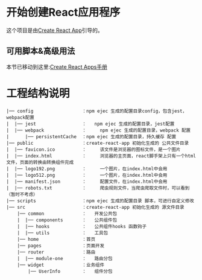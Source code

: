 # 开始创建React应用程序

这个项目是由[Create React App](https://github.com/facebook/create-react-app)引导的。

## 可用脚本&高级用法

本节已移动到这里:[Create React Apps手册](https://github.com/ahutCnRui/project-readme-file/blob/main/src/react-app-create.readme.md)

# 工程结构说明 

```
|── config                  ：npm ejec 生成的配置目录config，包含jest，webpack配置  
|  |── jest                 ：   npm ejec 生成的配置目录，jest配置  
|  |── webpack              ：     npm ejec 生成的配置目录，webpack 配置  
|      |── persistentCache  ：npm ejec 生成的配置目录，持久缓存 配置  
|── public                  ：create-react-app 初始化生成的 公共文件目录  
|  |── favicon.ico          ：     该文件是浏览器的图标文件，是一个图片  
|  |── index.html           ：     浏览器的主页面，react脚手架上只有一个html文件，页面的转换由转换组件完成  
|  |── logo192.png          ：     一个图片，在index.html中会用  
|  |── logo512.png          ：     一个图片，在index.html中会用  
|  |── manifest.json        ：     配置文件，在index.html中会用  
|  |── robots.txt           ：     爬虫规则文件，当爬虫爬取文件时，可以看到（暂时不考虑） 
|── scripts                 ：npm ejec 生成的配置目录 脚本，可进行自定义修改  
|── src                     ：create-react-app 初始化生成的 源文件目录  
    |── common              ：   开发公共包  
    |  |── components       ：   公共组件包  
    |  |── hooks            ：   公共组件hooks 函数钩子  
    |  |── utils            ：   工具包  
    |── home                ：首页  
    |── pages               ：页面开发  
    |── router              ：路由  
    |  |── module-one       ：   路由分包  
    |── widget              ：业务组件  
        |── UserInfo        ：   组件分包
```
 
